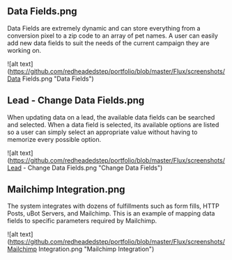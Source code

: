 ## Data Fields.png
Data Fields are extremely dynamic and can store everything from a conversion pixel to a zip code to an array of pet names.
A user can easily add new data fields to suit the needs of the current campaign they are working on.

![alt text](https://github.com/redheadedstep/portfolio/blob/master/Flux/screenshots/Data Fields.png "Data Fields")

## Lead - Change Data Fields.png
When updating data on a lead, the available data fields can be searched and selected.  When a data field is selected, its
available options are listed so a user can simply select an appropriate value without having to memorize every possible
option.

![alt text](https://github.com/redheadedstep/portfolio/blob/master/Flux/screenshots/Lead - Change Data Fields.png "Change Data Fields")

## Mailchimp Integration.png
The system integrates with dozens of fulfillments such as form fills, HTTP Posts, uBot Servers, and Mailchimp.  This is an
example of mapping data fields to specific parameters required by Mailchimp.

![alt text](https://github.com/redheadedstep/portfolio/blob/master/Flux/screenshots/Mailchimp Integration.png "Mailchimp Integration")